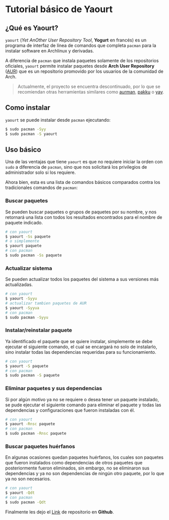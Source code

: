 # Tutorial básico de Yaourt

## ¿Qué es Yaourt?

`yaourt` (*Yet AnOther User Repository Tool*, **Yogurt** en francés) es un programa de interfaz de línea de comandos que completa `pacman` para la instalar software en Archlinux y derivadas.

A diferencia de `pacman` que instala paquetes solamente de los repositorios oficiales, `yaourt` permite instalar paquetes desde **Arch User Repository** ([AUR](https://wiki.archlinux.org/index.php/Arch_User_Repository_(Espa%C3%B1ol))) que es un repositorio promovido por los usuarios de la comunidad de Arch.

> Actualmente, el proyecto se encuentra descontinuado, por lo que se recomiendan otras herramientas similares como  [aurman](https://github.com/polygamma/aurman), [pakku](https://github.com/kitsunyan/pakku) o [yay](https://github.com/Jguer/yay).

## Como instalar

`yaourt` se puede instalar desde `pacman` ejecutando:

```bash
$ sudo pacman -Syy
$ sudo pacman -S yaourt
```

## Uso básico

Una de las ventajas que tiene `yaourt` es que no requiere iniciar la orden con `sudo` a diferencia de `pacman`, sino que nos solicitará los privilegios de administrador solo si los requiere.

Ahora bien, esta es una lista de comandos básicos comparados contra los tradicionales comandos de `pacman`:

### Buscar paquetes

Se pueden buscar paquetes o grupos de paquetes por su nombre, y nos retornará una lista con todos los resultados encontrados para el nombre de paquete indicado.

```bash
# con yaourt
$ yaourt -Ss paquete
# o simplemente
$ yaourt paquete
# con pacman
$ sudo pacman -Ss paquete
```

### Actualizar sistema

Se pueden actualizar todos los paquetes del sistema a sus versiones más actualizadas.

```bash
# con yaourt
$ yaourt -Syyu
# actualizar tambien paquetes de AUR
$ yaourt -Syyua
# con pacman
$ sudo pacman -Syyu
```

### Instalar/reinstalar paquete

Ya identificado el paquete que se quiere instalar, simplemente se debe ejecutar el siguiente comando, el cual se encargará no solo de instalarlo, sino instalar todas las dependencias requeridas para su funcionamiento.

```bash
# con yaourt
$ yaourt -S paquete
# con pacman
$ sudo pacman -S paquete
```

### Eliminar paquetes y sus dependencias

Si por algún motivo ya no se requiere o desea tener un paquete instalado, se pude ejecutar el siguiente comando para eliminar el paquete y todas las dependencias y configuraciones que fueron instaladas con él.

```bash
# con yaourt
$ yaourt -Rnsc paquete
# con pacman
$ sudo pacman -Rnsc paquete
```

### Buscar paquetes huérfanos

En algunas ocasiones quedan paquetes huérfanos, los cuales son paquetes que fueron instalados como dependencias de otros paquetes que posteriormente fueron eliminados, sin embargo, no se eliminaron sus dependencias y ya no son dependencias de ningún otro paquete, por lo que ya no son necesarios.

```bash
# con yaourt
$ yaourt -Qdt
# con pacman
$ sudo pacman -Qdt
```

Finalmente les dejo el [Link](https://github.com/archlinuxfr/yaourt) de repositorio en **Github**.
